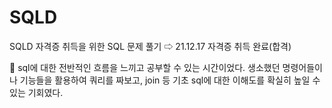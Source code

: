 # SQLD
SQLD 자격증 취득을 위한 SQL 문제 풀기 ⇨ 21.12.17 자격증 취득 완료(합격)

📝 sql에 대한 전반적인 흐름을 느끼고 공부할 수 있는 시간이었다.
생소했던 명령어들이나 기능들을 활용하여 쿼리를 짜보고,
join 등 기초 sql에 대한 이해도를 확실히 높일 수 있는 기회였다.


